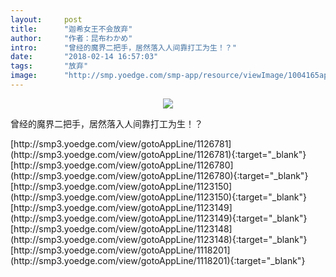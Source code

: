 ```yaml
---
layout:     post
title:      "迦希女王不会放弃"
author:     "作者：昆布わかめ"
intro:      "曾经的魔界二把手，居然落入人间靠打工为生！？"
date:       "2018-02-14 16:57:03"
tags:       "放弃"
image:      "http://smp.yoedge.com/smp-app/resource/viewImage/1004165appline.png"
---
```

<div style="text-align: center">
<p><img src="http://smp.yoedge.com/smp-app/resource/viewImage/1004165appline.png"/></p>
</div>
<p class="post-meta">
<span>曾经的魔界二把手，居然落入人间靠打工为生！？</span>
</p>
[http://smp3.yoedge.com/view/gotoAppLine/1126781](http://smp3.yoedge.com/view/gotoAppLine/1126781){:target="_blank"}
[http://smp3.yoedge.com/view/gotoAppLine/1126780](http://smp3.yoedge.com/view/gotoAppLine/1126780){:target="_blank"}
[http://smp3.yoedge.com/view/gotoAppLine/1123150](http://smp3.yoedge.com/view/gotoAppLine/1123150){:target="_blank"}
[http://smp3.yoedge.com/view/gotoAppLine/1123149](http://smp3.yoedge.com/view/gotoAppLine/1123149){:target="_blank"}
[http://smp3.yoedge.com/view/gotoAppLine/1123148](http://smp3.yoedge.com/view/gotoAppLine/1123148){:target="_blank"}
[http://smp3.yoedge.com/view/gotoAppLine/1118201](http://smp3.yoedge.com/view/gotoAppLine/1118201){:target="_blank"}


